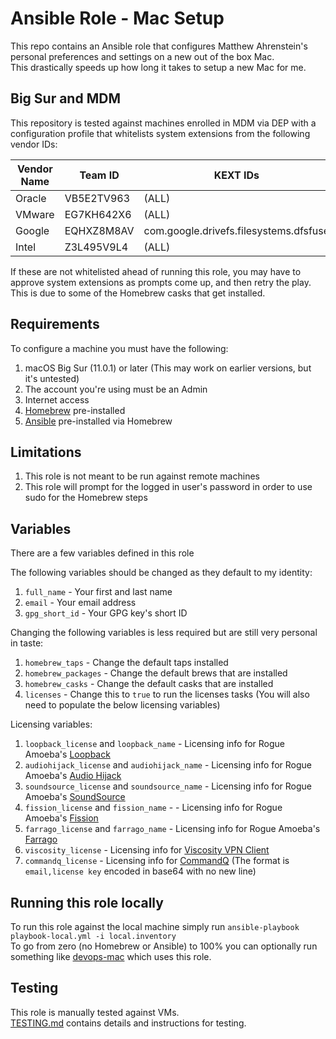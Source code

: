 Ansible Role - Mac Setup
==========================
This repo contains an Ansible role that configures Matthew Ahrenstein's personal preferences and settings on a new out of the box Mac.  
This drastically speeds up how long it takes to setup a new Mac for me.

Big Sur and MDM
----------------
This repository is tested against machines enrolled in MDM via DEP with a configuration profile that whitelists system extensions from the
following vendor IDs:

| Vendor Name  | Team ID         | KEXT IDs                               |
|--------------|-----------------|----------------------------------------|
| Oracle       | VB5E2TV963      | (ALL)                                  |
| VMware       | EG7KH642X6      | (ALL)                                  |
| Google       | EQHXZ8M8AV      | com.google.drivefs.filesystems.dfsfuse |
| Intel        | Z3L495V9L4      | (ALL)                                  |

If these are not whitelisted ahead of running this role, you may have to approve system extensions as prompts come up,
and then retry the play. This is due to some of the Homebrew casks that get installed.

Requirements
------------
To configure a machine you must have the following:

1. macOS Big Sur (11.0.1) or later (This may work on earlier versions, but it's untested)
2. The account you're using must be an Admin
3. Internet access
4. [Homebrew](https://brew.sh/) pre-installed
5. [Ansible](http://www.ansible.com/) pre-installed via Homebrew

Limitations
------------

1. This role is not meant to be run against remote machines
2. This role will prompt for the logged in user's password in order to use sudo for the Homebrew steps

Variables
---------
There are a few variables defined in this role

The following variables should be changed as they default to my identity:

1. `full_name` - Your first and last name
2. `email` - Your email address
3. `gpg_short_id` - Your GPG key's short ID

Changing the following variables is less required but are still very personal in taste:

1. `homebrew_taps` - Change the default taps installed
2. `homebrew_packages` - Change the default brews that are installed
3. `homebrew_casks` - Change the default casks that are installed
4. `licenses` - Change this to `true` to run the licenses tasks (You will also need to populate the below licensing variables)

Licensing variables:

1. `loopback_license` and `loopback_name` - Licensing info for Rogue Amoeba's [Loopback](https://rogueamoeba.com/loopback/)
2. `audiohijack_license` and `audiohijack_name` - Licensing info for Rogue Amoeba's [Audio Hijack](https://rogueamoeba.com/audiohijack/)
3. `soundsource_license` and `soundsource_name` - Licensing info for Rogue Amoeba's [SoundSource](https://rogueamoeba.com/soundsource/)
4. `fission_license` and `fission_name` -  - Licensing info for Rogue Amoeba's [Fission](https://rogueamoeba.com/fission/)
5. `farrago_license` and `farrago_name` - Licensing info for Rogue Amoeba's [Farrago](https://rogueamoeba.com/farrago/)
6. `viscosity_license` - Licensing info for [Viscosity VPN Client](https://sparklabs.com/viscosity/)
7. `commandq_license` - Licensing info for [CommandQ](https://commandqapp.com/) (The format is `email,license key` encoded in base64 with no new line) 

Running this role locally
-------------------------
To run this role against the local machine simply run `ansible-playbook playbook-local.yml -i local.inventory`  
To go from zero (no Homebrew or Ansible) to 100% you can optionally run something like [devops-mac](https://github.com/route1337/devops-mac) which uses this role.

Testing
-------
This role is manually tested against VMs.  
[TESTING.md](TESTING.md) contains details and instructions for testing. 
